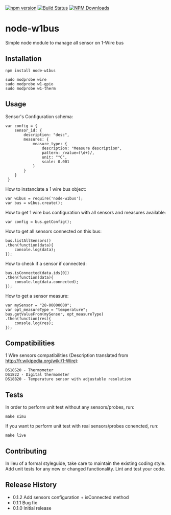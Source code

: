 [![npm version](https://badge.fury.io/js/node-w1bus.svg)](https://badge.fury.io/js/node-w1bus)
[![Build Status](https://travis-ci.org/Arnooo/node-w1bus.svg?branch=master)](https://travis-ci.org/Arnooo/node-w1bus)
[![NPM Downloads](https://img.shields.io/npm/dm/node-w1bus.svg)](https://www.npmjs.com/package/node-w1bus)

node-w1bus
===============

Simple node module to manage all sensor on 1-Wire bus

## Installation

    npm install node-w1bus

    sudo modprobe wire
    sudo modprobe w1-gpio
    sudo modprobe w1-therm

## Usage

Sensor's Configuration schema:

    var config = {
        sensor_id: {
            description: "desc",
            measures: {
                measure_type: {
                    description: "Measure description",
                    pattern: /value=(\d+)/,
                    unit: "°C",
                    scale: 0.001
                }
            }
        }
     }

How to instanciate a 1 wire bus object:

    var w1bus = require('node-w1bus');
    var bus = w1bus.create();

How to get 1 wire bus configuration with all sensors and measures available:

    var config = bus.getConfig();

How to get all sensors connected on this bus:

    bus.listAllSensors()
    .then(function(data){
        console.log(data);
    });

How to check if a sensor if connected:

    bus.isConnected(data.ids[0])
    .then(function(data){
        console.log(data.connected);
    });

How to get a sensor measure:

    var mySensor = "28-00000000";
    var opt_measureType = "temperature";
    bus.getValueFrom(mySensor, opt_measureType)
    .then(function(res){
        console.log(res);
    });

## Compatibilities

1 Wire sensors compatibilities (Description translated from http://fr.wikipedia.org/wiki/1-Wire):

    DS18S20 - Thermometer
    DS1822 - Digital thermometer
    DS18B20 - Temperature sensor with adjustable resolution

## Tests

In order to perform unit test without any sensors/probes, run:

    make simu

If you want to perform unit test with real sensors/probes conencted, run:

    make live

## Contributing

In lieu of a formal styleguide, take care to maintain the existing coding style.
Add unit tests for any new or changed functionality. Lint and test your code.

## Release History

* 0.1.2 Add sensors configuration + isConnected method
* 0.1.1 Bug fix
* 0.1.0 Initial release
